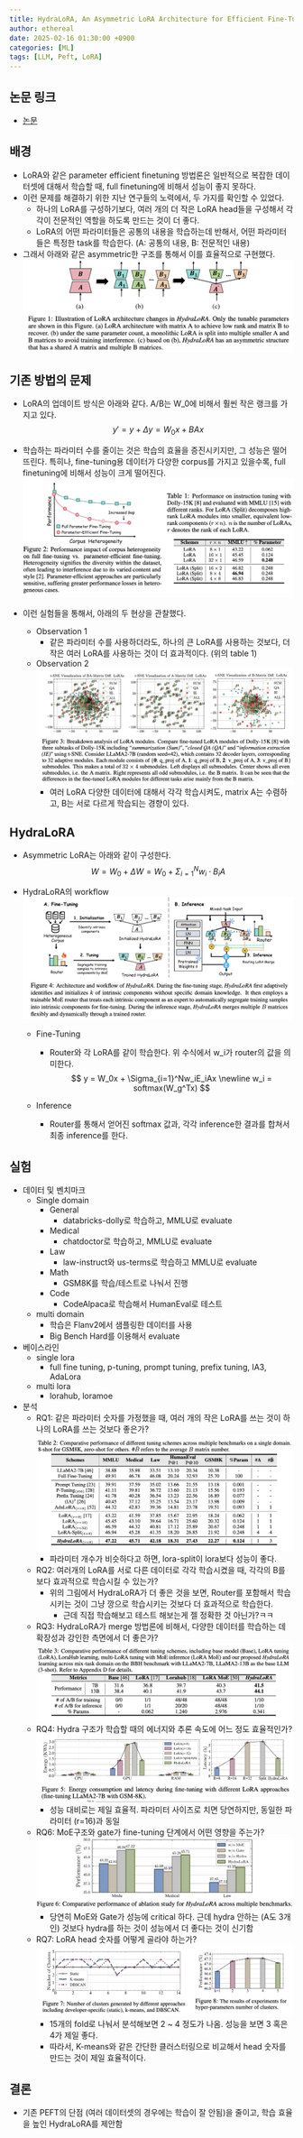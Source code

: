 ```yaml
---
title: HydraLoRA, An Asymmetric LoRA Architecture for Efficient Fine-Tuning
author: ethereal
date: 2025-02-16 01:30:00 +0900
categories: [ML]
tags: [LLM, Peft, LoRA]
---
```

## 논문 링크
- [논문](https://arxiv.org/pdf/2404.19245)

## 배경
- LoRA와 같은 parameter efficient finetuning 방법론은 일반적으로 복잡한 데이터셋에 대해서 학습할 때, full finetuning에 비해서 성능이 좋지 못하다.
- 이런 문제를 해결하기 위한 지난 연구들의 노력에서, 두 가지를 확인할 수 있었다.
    - 하나의 LoRA를 구성하기보다, 여러 개의 더 작은 LoRA head들을 구성해서 각각이 전문적인 역할을 하도록 만드는 것이 더 좋다.
    - LoRA의 어떤 파라미터들은 공통의 내용을 학습하는데 반해서, 어떤 파라미터들은 특정한 task를 학습한다. (A: 공통의 내용, B: 전문적인 내용)
- 그래서 아래와 같은 asymmetric한 구조를 통해서 이를 효율적으로 구현했다.
    ![image](/assets/img_post/hydralora1.png)
    

## 기존 방법의 문제
- LoRA의 업데이트 방식은 아래와 같다. A/B는 W_0에 비해서 훨씬 작은 랭크를 가지고 있다.
    $$y\prime = y + \Delta{y} = W_0x + BAx
    $$
    
- 학습하는 파라미터 수를 줄이는 것은 학습의 효율을 증진시키지만, 그 성능은 떨어뜨린다. 특히나, fine-tuning용 데이터가 다양한 corpus를 가지고 있을수록, full finetuning에 비해서 성능이 크게 떨어진다.
    ![image](/assets/img_post/hydralora2.png)
    
- 이런 실험들을 통해서, 아래의 두 현상을 관찰했다.
    - Observation 1
        - 같은 파라미터 수를 사용하더라도, 하나의 큰 LoRA를 사용하는 것보다, 더 작은 여러 LoRA를 사용하는 것이 더 효과적이다. (위의 table 1)
    - Observation 2    
        ![image](/assets/img_post/hydralora3.png)
        - 여러 LoRA 다양한 데이터에 대해서 각각 학습시켜도, matrix A는 수렴하고, B는 서로 다르게 학습되는 경향이 있다.

## HydraLoRA

- Asymmetric LoRA는 아래와 같이 구성한다.
    $$
    W = W_0 + \Delta{W} = W_0 + \Sigma_{i=1}^N{w_i \cdot B_iA}
    $$
    
- HydraLoRA의 workflow
    ![image](/assets/img_post/hydralora4.png)
    - Fine-Tuning
        - Router와 각 LoRA를 같이 학습한다. 위 수식에서 w_i가 router의 값을 의미한다.
            $$
            y = W_0x + \Sigma_{i=1}^Nw_iE_iAx \newline w_i = softmax(W_g^Tx)
            $$
            
    - Inference
        - Router를 통해서 얻어진 softmax 값과, 각각 inference한 결과를 합쳐서 최종 inference를 한다.


## 실험
- 데이터 및 벤치마크
    - Single domain
        - General
            - databricks-dolly로 학습하고, MMLU로 evaluate
        - Medical
            - chatdoctor로 학습하고, MMLU로 evaluate
        - Law
            - law-instruct와 us-terms로 학습하고 MMLU로 evaluate
        - Math
            - GSM8K를 학습/테스트로 나눠서 진행
        - Code
            - CodeAlpaca로 학습해서 HumanEval로 테스트
    - multi domain
        - 학습은 Flanv2에서 샘플링한 데이터를 사용
        - Big Bench Hard를 이용해서 evaluate
- 베이스라인
    - single lora
        - full fine tuning, p-tuning, prompt tuning, prefix tuning, IA3, AdaLora
    - multi lora
        - lorahub, loramoe
- 분석
    - RQ1: 같은 파라미터 숫자를 가정했을 때, 여러 개의 작은 LoRA를 쓰는 것이 하나의 LoRA를 쓰는 것보다 좋은가?
        ![image](/assets/img_post/hydralora5.png)
        - 파라미터 개수가 비슷하다고 하면, lora-split이 lora보다 성능이 좋다.
    - RQ2: 여러개의 LoRA를 서로 다른 데이터로 각각 학습시켰을 때, 각각의 B를 보다 효과적으로 학습시킬 수 있는가?
        - 위의 그림에서 HydraLoRA가 더 좋은 것을 보면, Router를 포함해서 학습시키는 것이 그냥 깡으로 학습시키는 것보다 더 효과적으로 학습한다.
            - 근데 직접 학습해보고 테스트 해보는게 젤 정확한 것 아닌가?ㅋㅋ
    - RQ3: HydraLoRA가 merge 방법론에 비해서, 다양한 데이터를 학습하는 데 확장성과 강인한 측면에서 더 좋은가? 
        ![image](/assets/img_post/hydralora6.png)
    - RQ4: Hydra 구조가 학습할 때의 에너지와 추론 속도에 어느 정도 효율적인가?    
        ![image](/assets/img_post/hydralora7.png)
        - 성능 대비로는 제일 효율적. 파라미터 사이즈로 치면 당연하지만, 동일한 파라미터 (r=16)과 동일
    - RQ6: MoE구조와 gate가 fine-tuning 단계에서 어떤 영향을 주는가?
        ![image](/assets/img_post/hydralora8.png)
        - 당연히 MoE와 Gate가 성능에 critical 하다. 근데 hydra 안하는 (A도 3개인) 것보다 hydra를 하는 것이 성능에서 더 좋다는 것이 신기함
    - RQ7: LoRA head 숫자를 어떻게 골라야 하는가?
        ![image](/assets/img_post/hydralora9.png)
        - 15개의 fold로 나눠서 분석해보면 2 ~ 4 정도가 나옴. 성능을 보면 3 혹은 4가 제일 좋다.
        - 따라서, K-means와 같은 간단한 클러스터링으로 비교해서 head 숫자를 만드는 것이 제일 효율적이다.

## 결론

- 기존 PEFT의 단점 (여러 데이터셋의 경우에는 학습이 잘 안됨)을 줄이고, 학습 효율을 높인 HydraLoRA를 제안함